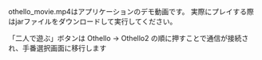othello_movie.mp4はアプリケーションのデモ動画です。
実際にプレイする際はjarファイルをダウンロードして実行してください。

「二人で遊ぶ」ボタンは Othello → Othello2 の順に押すことで通信が接続され、手番選択画面に移行します
